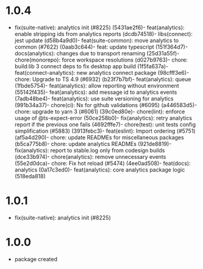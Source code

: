 # 1.0.4

-   fix(suite-native): analytics init (#8225) (5431ae2f6)- feat(analytics): enable stripping ids from analytics reports (dcdb74518)- libs(connect): jest update (d58b4a9d0)- feat(suite-common): move analytics to common (#7622) (0aab3c644)- feat: update typescript (151f364d7)- docs(analytics): changes due to transport renaming (25d31a55f)- chore(monorepo): force workspace resolutions (d027b9763)- chore: build:lib 3 connect deps to fix desktop app build (1f5fa637a)- feat(connect-analytics): new analytics connect package (98cfff3e6)- chore: Upgrade to TS 4.9 (#6932) (b23f7b7bf)- feat(analytics): queue (1fbde5754)- feat(analytics): allow reporting without environment (55142f435)- feat(analytics): add message id to analytics events (7adb48be4)- feat(analytics): use suite versioning for analytics (991b34a37)- chore(ci): Nx for github validations (#6095) (a446583d5)- chore: upgrade to yarn 3 (#6061) (39c0ed80e)- chore(lint): enforce usage of @ts-expect-error (50ce258b0)- fix(analytics): retry analytics report if the previous one fails (4692fffe7)- chore(test): unit tests config simplification (#5883) (3913febc3)- feat(eslint): Import ordering (#5751) (af5a4d290)- chore: update READMEs for miscellaneous packages (b5ca775b8)- chore: update analytics READMEs (921de8819)- fix(analytics): report to stable.log only from codesign builds (dce33b974)- chore(analytics): remove unnecessary events (55e2d0dca)- chore: Fix hot reload (#5474) (4ee0ad508)- feat(docs): analytics (0a17c3ed0)- feat(analytics): core analytics package logic (518eda818)

# 1.0.1

-   fix(suite-native): analytics init (#8225)

# 1.0.0

-   package created
